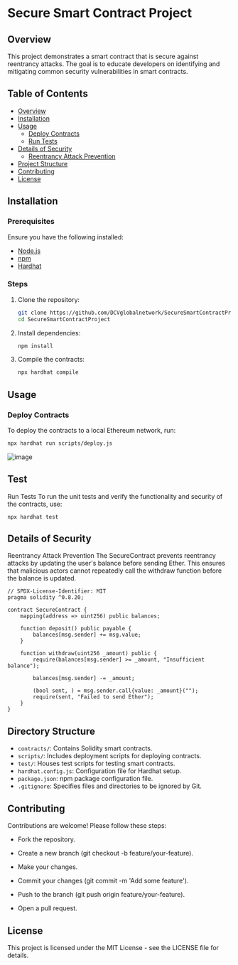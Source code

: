 # Secure Smart Contract Project

## Overview

This project demonstrates a smart contract that is secure against reentrancy attacks. The goal is to educate developers on identifying and mitigating common security vulnerabilities in smart contracts.

## Table of Contents

- [Overview](#overview)
- [Installation](#installation)
- [Usage](#usage)
  - [Deploy Contracts](#deploy-contracts)
  - [Run Tests](#run-tests)
- [Details of Security](#details-of-security)
  - [Reentrancy Attack Prevention](#reentrancy-attack-prevention)
- [Project Structure](#project-structure)
- [Contributing](#contributing)
- [License](#license)

## Installation

### Prerequisites

Ensure you have the following installed:
- [Node.js](https://nodejs.org/)
- [npm](https://www.npmjs.com/)
- [Hardhat](https://hardhat.org/)

### Steps

1. Clone the repository:
    ```sh
    git clone https://github.com/DCVglobalnetwork/SecureSmartContractProject.git
    cd SecureSmartContractProject
    ```

2. Install dependencies:
    ```sh
    npm install
    ```

3. Compile the contracts:
    ```sh
    npx hardhat compile
    ```

## Usage

### Deploy Contracts

To deploy the contracts to a local Ethereum network, run:
```sh
npx hardhat run scripts/deploy.js
```
![image](https://github.com/DCVglobalnetwork/SecureSmartContractProject/assets/105791829/53cbe19d-5e7c-4ca2-8797-64c43b39ffd0)


## Test 
Run Tests
To run the unit tests and verify the functionality and security of the contracts, use:
```shell
npx hardhat test
```

## Details of Security
Reentrancy Attack Prevention
The SecureContract prevents reentrancy attacks by updating the user's balance before sending Ether. 
This ensures that malicious actors cannot repeatedly call the withdraw function before the balance is updated.
```shell
// SPDX-License-Identifier: MIT
pragma solidity ^0.8.20;

contract SecureContract {
    mapping(address => uint256) public balances;

    function deposit() public payable {
        balances[msg.sender] += msg.value;
    }

    function withdraw(uint256 _amount) public {
        require(balances[msg.sender] >= _amount, "Insufficient balance");

        balances[msg.sender] -= _amount;

        (bool sent, ) = msg.sender.call{value: _amount}("");
        require(sent, "Failed to send Ether");
    }
}
```

## Directory Structure

- `contracts/`: Contains Solidity smart contracts.
- `scripts/`: Includes deployment scripts for deploying contracts.
- `test/`: Houses test scripts for testing smart contracts.
- `hardhat.config.js`: Configuration file for Hardhat setup.
- `package.json`: npm package configuration file.
- `.gitignore`: Specifies files and directories to be ignored by Git.


## Contributing
Contributions are welcome! Please follow these steps:

* Fork the repository.

* Create a new branch (git checkout -b feature/your-feature).
  
* Make your changes.
  
* Commit your changes (git commit -m 'Add some feature').
  
* Push to the branch (git push origin feature/your-feature).
  
* Open a pull request.
  
## License
This project is licensed under the MIT License - see the LICENSE file for details.

